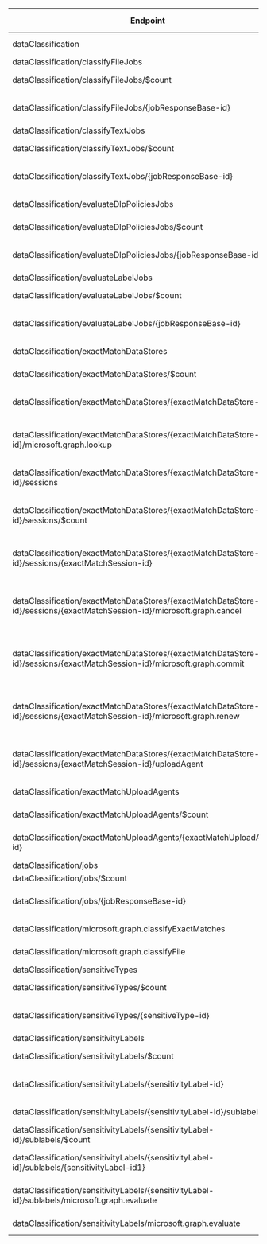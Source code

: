 | Endpoint | v1.0 | V1.0-Url | v1.0-Methods | beta | Beta-Url | Beta-Methods | Path | Root | Children | Segment |
| ----------| ----------| ----------| ----------| ----------| ----------| ----------| ----------| ----------| ----------| ----------|
| dataClassification| False| | | True| https://graph.microsoft.com/beta/dataClassification| Get Patch| dataClassification| dataClassification| 11| dataClassification|
| dataClassification/classifyFileJobs| False| | | True| https://graph.microsoft.com/beta/dataClassification/classifyFileJobs| Get Post| dataClassification classifyFileJobs| dataClassification| 2| classifyFileJobs|
| dataClassification/classifyFileJobs/$count| False| | | True| https://graph.microsoft.com/beta/dataClassification/classifyFileJobs/$count| Get| dataClassification classifyFileJobs $count| dataClassification| 0| $count|
| dataClassification/classifyFileJobs/{jobResponseBase-id}| False| | | True| https://graph.microsoft.com/beta/dataClassification/classifyFileJobs/{jobResponseBase-id}| Get Patch Delete| dataClassification classifyFileJobs {jobResponseBase-id}| dataClassification| 0| {jobResponseBase-id}|
| dataClassification/classifyTextJobs| False| | | True| https://graph.microsoft.com/beta/dataClassification/classifyTextJobs| Get Post| dataClassification classifyTextJobs| dataClassification| 2| classifyTextJobs|
| dataClassification/classifyTextJobs/$count| False| | | True| https://graph.microsoft.com/beta/dataClassification/classifyTextJobs/$count| Get| dataClassification classifyTextJobs $count| dataClassification| 0| $count|
| dataClassification/classifyTextJobs/{jobResponseBase-id}| False| | | True| https://graph.microsoft.com/beta/dataClassification/classifyTextJobs/{jobResponseBase-id}| Get Patch Delete| dataClassification classifyTextJobs {jobResponseBase-id}| dataClassification| 0| {jobResponseBase-id}|
| dataClassification/evaluateDlpPoliciesJobs| False| | | True| https://graph.microsoft.com/beta/dataClassification/evaluateDlpPoliciesJobs| Get Post| dataClassification evaluateDlpPoliciesJobs| dataClassification| 2| evaluateDlpPoliciesJobs|
| dataClassification/evaluateDlpPoliciesJobs/$count| False| | | True| https://graph.microsoft.com/beta/dataClassification/evaluateDlpPoliciesJobs/$count| Get| dataClassification evaluateDlpPoliciesJobs $count| dataClassification| 0| $count|
| dataClassification/evaluateDlpPoliciesJobs/{jobResponseBase-id}| False| | | True| https://graph.microsoft.com/beta/dataClassification/evaluateDlpPoliciesJobs/{jobResponseBase-id}| Get Patch Delete| dataClassification evaluateDlpPoliciesJobs {jobResponseBase-id}| dataClassification| 0| {jobResponseBase-id}|
| dataClassification/evaluateLabelJobs| False| | | True| https://graph.microsoft.com/beta/dataClassification/evaluateLabelJobs| Get Post| dataClassification evaluateLabelJobs| dataClassification| 2| evaluateLabelJobs|
| dataClassification/evaluateLabelJobs/$count| False| | | True| https://graph.microsoft.com/beta/dataClassification/evaluateLabelJobs/$count| Get| dataClassification evaluateLabelJobs $count| dataClassification| 0| $count|
| dataClassification/evaluateLabelJobs/{jobResponseBase-id}| False| | | True| https://graph.microsoft.com/beta/dataClassification/evaluateLabelJobs/{jobResponseBase-id}| Get Patch Delete| dataClassification evaluateLabelJobs {jobResponseBase-id}| dataClassification| 0| {jobResponseBase-id}|
| dataClassification/exactMatchDataStores| False| | | True| https://graph.microsoft.com/beta/dataClassification/exactMatchDataStores| Get Post| dataClassification exactMatchDataStores| dataClassification| 2| exactMatchDataStores|
| dataClassification/exactMatchDataStores/$count| False| | | True| https://graph.microsoft.com/beta/dataClassification/exactMatchDataStores/$count| Get| dataClassification exactMatchDataStores $count| dataClassification| 0| $count|
| dataClassification/exactMatchDataStores/{exactMatchDataStore-id}| False| | | True| https://graph.microsoft.com/beta/dataClassification/exactMatchDataStores/{exactMatchDataStore-id}| Get Patch Delete| dataClassification exactMatchDataStores {exactMatchDataStore-id}| dataClassification| 2| {exactMatchDataStore-id}|
| dataClassification/exactMatchDataStores/{exactMatchDataStore-id}/microsoft.graph.lookup| False| | | True| https://graph.microsoft.com/beta/dataClassification/exactMatchDataStores/{exactMatchDataStore-id}/microsoft.graph.lookup| Post| dataClassification exactMatchDataStores {exactMatchDataStore-id} microsoft.graph.lookup| dataClassification| 0| microsoft.graph.lookup|
| dataClassification/exactMatchDataStores/{exactMatchDataStore-id}/sessions| False| | | True| https://graph.microsoft.com/beta/dataClassification/exactMatchDataStores/{exactMatchDataStore-id}/sessions| Get Post| dataClassification exactMatchDataStores {exactMatchDataStore-id} sessions| dataClassification| 2| sessions|
| dataClassification/exactMatchDataStores/{exactMatchDataStore-id}/sessions/$count| False| | | True| https://graph.microsoft.com/beta/dataClassification/exactMatchDataStores/{exactMatchDataStore-id}/sessions/$count| Get| dataClassification exactMatchDataStores {exactMatchDataStore-id} sessions $count| dataClassification| 0| $count|
| dataClassification/exactMatchDataStores/{exactMatchDataStore-id}/sessions/{exactMatchSession-id}| False| | | True| https://graph.microsoft.com/beta/dataClassification/exactMatchDataStores/{exactMatchDataStore-id}/sessions/{exactMatchSession-id}| Get Patch Delete| dataClassification exactMatchDataStores {exactMatchDataStore-id} sessions {exactMatchSession-id}| dataClassification| 4| {exactMatchSession-id}|
| dataClassification/exactMatchDataStores/{exactMatchDataStore-id}/sessions/{exactMatchSession-id}/microsoft.graph.cancel| False| | | True| https://graph.microsoft.com/beta/dataClassification/exactMatchDataStores/{exactMatchDataStore-id}/sessions/{exactMatchSession-id}/microsoft.graph.cancel| Post| dataClassification exactMatchDataStores {exactMatchDataStore-id} sessions {exactMatchSession-id} microsoft.graph.cancel| dataClassification| 0| microsoft.graph.cancel|
| dataClassification/exactMatchDataStores/{exactMatchDataStore-id}/sessions/{exactMatchSession-id}/microsoft.graph.commit| False| | | True| https://graph.microsoft.com/beta/dataClassification/exactMatchDataStores/{exactMatchDataStore-id}/sessions/{exactMatchSession-id}/microsoft.graph.commit| Post| dataClassification exactMatchDataStores {exactMatchDataStore-id} sessions {exactMatchSession-id} microsoft.graph.commit| dataClassification| 0| microsoft.graph.commit|
| dataClassification/exactMatchDataStores/{exactMatchDataStore-id}/sessions/{exactMatchSession-id}/microsoft.graph.renew| False| | | True| https://graph.microsoft.com/beta/dataClassification/exactMatchDataStores/{exactMatchDataStore-id}/sessions/{exactMatchSession-id}/microsoft.graph.renew| Post| dataClassification exactMatchDataStores {exactMatchDataStore-id} sessions {exactMatchSession-id} microsoft.graph.renew| dataClassification| 0| microsoft.graph.renew|
| dataClassification/exactMatchDataStores/{exactMatchDataStore-id}/sessions/{exactMatchSession-id}/uploadAgent| False| | | True| https://graph.microsoft.com/beta/dataClassification/exactMatchDataStores/{exactMatchDataStore-id}/sessions/{exactMatchSession-id}/uploadAgent| Get Patch Delete| dataClassification exactMatchDataStores {exactMatchDataStore-id} sessions {exactMatchSession-id} uploadAgent| dataClassification| 0| uploadAgent|
| dataClassification/exactMatchUploadAgents| False| | | True| https://graph.microsoft.com/beta/dataClassification/exactMatchUploadAgents| Get Post| dataClassification exactMatchUploadAgents| dataClassification| 2| exactMatchUploadAgents|
| dataClassification/exactMatchUploadAgents/$count| False| | | True| https://graph.microsoft.com/beta/dataClassification/exactMatchUploadAgents/$count| Get| dataClassification exactMatchUploadAgents $count| dataClassification| 0| $count|
| dataClassification/exactMatchUploadAgents/{exactMatchUploadAgent-id}| False| | | True| https://graph.microsoft.com/beta/dataClassification/exactMatchUploadAgents/{exactMatchUploadAgent-id}| Get Patch Delete| dataClassification exactMatchUploadAgents {exactMatchUploadAgent-id}| dataClassification| 0| {exactMatchUploadAgent-id}|
| dataClassification/jobs| False| | | True| https://graph.microsoft.com/beta/dataClassification/jobs| Get Post| dataClassification jobs| dataClassification| 2| jobs|
| dataClassification/jobs/$count| False| | | True| https://graph.microsoft.com/beta/dataClassification/jobs/$count| Get| dataClassification jobs $count| dataClassification| 0| $count|
| dataClassification/jobs/{jobResponseBase-id}| False| | | True| https://graph.microsoft.com/beta/dataClassification/jobs/{jobResponseBase-id}| Get Patch Delete| dataClassification jobs {jobResponseBase-id}| dataClassification| 0| {jobResponseBase-id}|
| dataClassification/microsoft.graph.classifyExactMatches| False| | | True| https://graph.microsoft.com/beta/dataClassification/microsoft.graph.classifyExactMatches| Post| dataClassification microsoft.graph.classifyExactMatches| dataClassification| 0| microsoft.graph.classifyExactMatches|
| dataClassification/microsoft.graph.classifyFile| False| | | True| https://graph.microsoft.com/beta/dataClassification/microsoft.graph.classifyFile| Post| dataClassification microsoft.graph.classifyFile| dataClassification| 0| microsoft.graph.classifyFile|
| dataClassification/sensitiveTypes| False| | | True| https://graph.microsoft.com/beta/dataClassification/sensitiveTypes| Get Post| dataClassification sensitiveTypes| dataClassification| 2| sensitiveTypes|
| dataClassification/sensitiveTypes/$count| False| | | True| https://graph.microsoft.com/beta/dataClassification/sensitiveTypes/$count| Get| dataClassification sensitiveTypes $count| dataClassification| 0| $count|
| dataClassification/sensitiveTypes/{sensitiveType-id}| False| | | True| https://graph.microsoft.com/beta/dataClassification/sensitiveTypes/{sensitiveType-id}| Get Patch Delete| dataClassification sensitiveTypes {sensitiveType-id}| dataClassification| 0| {sensitiveType-id}|
| dataClassification/sensitivityLabels| False| | | True| https://graph.microsoft.com/beta/dataClassification/sensitivityLabels| Get Post| dataClassification sensitivityLabels| dataClassification| 3| sensitivityLabels|
| dataClassification/sensitivityLabels/$count| False| | | True| https://graph.microsoft.com/beta/dataClassification/sensitivityLabels/$count| Get| dataClassification sensitivityLabels $count| dataClassification| 0| $count|
| dataClassification/sensitivityLabels/{sensitivityLabel-id}| False| | | True| https://graph.microsoft.com/beta/dataClassification/sensitivityLabels/{sensitivityLabel-id}| Get Patch Delete| dataClassification sensitivityLabels {sensitivityLabel-id}| dataClassification| 1| {sensitivityLabel-id}|
| dataClassification/sensitivityLabels/{sensitivityLabel-id}/sublabels| False| | | True| https://graph.microsoft.com/beta/dataClassification/sensitivityLabels/{sensitivityLabel-id}/sublabels| Get Post| dataClassification sensitivityLabels {sensitivityLabel-id} sublabels| dataClassification| 3| sublabels|
| dataClassification/sensitivityLabels/{sensitivityLabel-id}/sublabels/$count| False| | | True| https://graph.microsoft.com/beta/dataClassification/sensitivityLabels/{sensitivityLabel-id}/sublabels/$count| Get| dataClassification sensitivityLabels {sensitivityLabel-id} sublabels $count| dataClassification| 0| $count|
| dataClassification/sensitivityLabels/{sensitivityLabel-id}/sublabels/{sensitivityLabel-id1}| False| | | True| https://graph.microsoft.com/beta/dataClassification/sensitivityLabels/{sensitivityLabel-id}/sublabels/{sensitivityLabel-id1}| Get Patch Delete| dataClassification sensitivityLabels {sensitivityLabel-id} sublabels {sensitivityLabel-id1}| dataClassification| 0| {sensitivityLabel-id1}|
| dataClassification/sensitivityLabels/{sensitivityLabel-id}/sublabels/microsoft.graph.evaluate| False| | | True| https://graph.microsoft.com/beta/dataClassification/sensitivityLabels/{sensitivityLabel-id}/sublabels/microsoft.graph.evaluate| Post| dataClassification sensitivityLabels {sensitivityLabel-id} sublabels microsoft.graph.evaluate| dataClassification| 0| microsoft.graph.evaluate|
| dataClassification/sensitivityLabels/microsoft.graph.evaluate| False| | | True| https://graph.microsoft.com/beta/dataClassification/sensitivityLabels/microsoft.graph.evaluate| Post| dataClassification sensitivityLabels microsoft.graph.evaluate| dataClassification| 0| microsoft.graph.evaluate|
